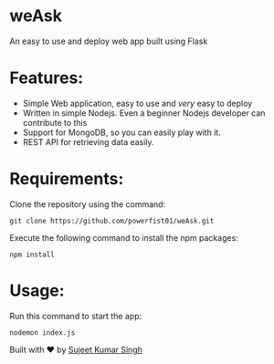 # weAsk
An easy to use and deploy web app built using Flask

# Features:

* Simple Web application, easy to use and *very* easy to deploy 
* Written in simple Nodejs. Even a beginner Nodejs developer can contribute to this
* Support for MongoDB, so you can easily play with it.
* REST API for retrieving data easily.

# Requirements:

Clone the repository using the command:

`git clone https://github.com/powerfist01/weAsk.git`

Execute the following command to install the npm packages:<br />

`npm install`

# Usage:
Run this command to start the app:

`nodemon index.js`

Built with ♥ by [Sujeet Kumar Singh](https://powerfist01.github.io/)

